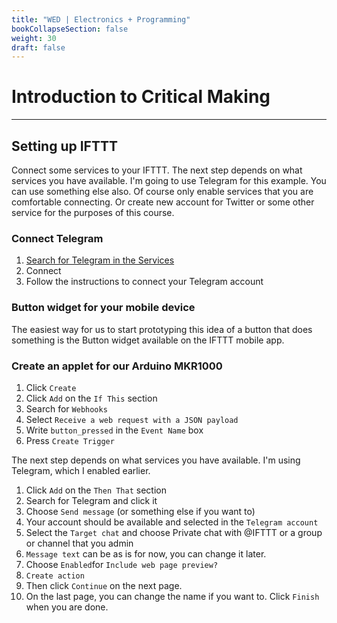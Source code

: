 ```yaml
---
title: "WED | Electronics + Programming"
bookCollapseSection: false
weight: 30
draft: false
---
```


# Introduction to Critical Making

---

## Setting up IFTTT

Connect some services to your IFTTT. The next step depends on what services you have available. I'm going to use Telegram for this example. You can use something else also. Of course only enable services that you are comfortable connecting. Or create new account for Twitter or some other service for the purposes of this course.

### Connect Telegram

1. [Search for Telegram in the Services](https://ifttt.com/telegram)
2. Connect
3. Follow the instructions to connect your Telegram account

### Button widget for your mobile device

The easiest way for us to start prototyping this idea of a button that does something is the Button widget available on the IFTTT mobile app.

### Create an applet for our Arduino MKR1000

1. Click ```Create```
2. Click ```Add``` on the ```If This``` section
3. Search for ```Webhooks```
4. Select ```Receive a web request with a JSON payload```
5. Write ```button_pressed``` in the ```Event Name``` box
6. Press ```Create Trigger```

The next step depends on what services you have available. I'm using Telegram, which I enabled earlier.

1. Click ```Add``` on the ```Then That``` section
2. Search for Telegram and click it
3. Choose ```Send message``` (or something else if you want to)
4. Your account should be available and selected in the ```Telegram account```
5. Select the ```Target chat``` and choose Private chat with @IFTTT or a group or channel that you admin
6. ```Message text``` can be as is for now, you can change it later.
7. Choose ```Enabled```for ```Include web page preview?```
8. ```Create action```
9. Then click ```Continue``` on the next page.
10. On the last page, you can change the name if you want to. Click ```Finish``` when you are done.